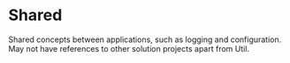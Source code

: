 ﻿# Shared

Shared concepts between applications, such as logging and configuration. May not have references to other solution projects apart from Util.
